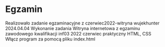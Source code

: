 # Egzamin
Realizowało zadanie egzaminacyjne z czerwiec2022-witryna
wujekhunter
2024.04.04
Wykonanie zadania Witryna internetowa z egzaminu zawodowego kwalifikacji inf03 2022 czerwiec praktyczny
HTML, CSS
Włącz program za pomocą pliku index.html
